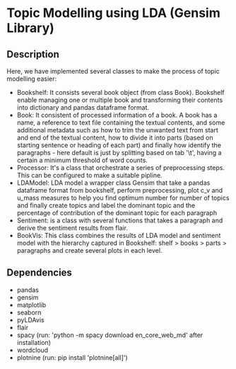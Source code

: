# Topic Modelling using LDA (Gensim Library)

## Description
Here, we have implemented several classes to make the process of topic modelling easier:
- Bookshelf: It consists several book object (from class Book). Bookshelf enable managing one or multiple book and transforming their contents into dictionary and pandas dataframe format.
- Book: It consistent of processed information of a book. A book has a name, a reference to text file containing the textual contents, and some additional metadata such as how to trim the unwanted text from start and end of the textual content, how to divide it into parts (based on starting sentence or heading of each part) and finally how identify the paragraphs - here default is just by splitting based on tab '\t', having a certain a minimum threshold of word counts.
- Processor: It's a class that orchestrate a series of preprocessing steps. This can be configured to make a suitable pipline.
- LDAModel: LDA model a wrapper class Gensim that take a pandas dataframe format from bookshelf, perform preprocessing, plot c_v and u_mass measures to help you find optimum number for number of topics and finally create topics and label the dominant topic and the percentage of contribution of the dominant topic for each paragraph
- Sentiment: is a class with several functions that takes a paragraph and derive the sentiment results from flair. 
- BookVis: This class combines the results of LDA model and sentiment model with the hierarchy captured in Bookshelf: shelf > books > parts > paragraphs and create several plots in each level.
## Dependencies
- pandas
- gensim
- matplotlib
- seaborn
- pyLDAvis
- flair
- spacy (run: 'python -m spacy download en_core_web_md' after installation)
- wordcloud
- plotnine (run: pip install 'plotnine[all]')

